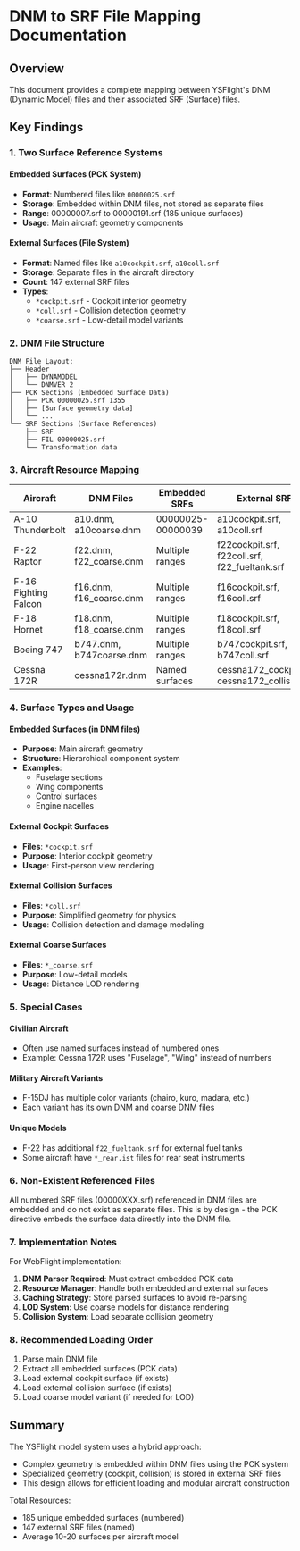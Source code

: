 # DNM to SRF File Mapping Documentation

## Overview
This document provides a complete mapping between YSFlight's DNM (Dynamic Model) files and their associated SRF (Surface) files.

## Key Findings

### 1. Two Surface Reference Systems

#### Embedded Surfaces (PCK System)
- **Format**: Numbered files like `00000025.srf`
- **Storage**: Embedded within DNM files, not stored as separate files
- **Range**: 00000007.srf to 00000191.srf (185 unique surfaces)
- **Usage**: Main aircraft geometry components

#### External Surfaces (File System)
- **Format**: Named files like `a10cockpit.srf`, `a10coll.srf`
- **Storage**: Separate files in the aircraft directory
- **Count**: 147 external SRF files
- **Types**:
  - `*cockpit.srf` - Cockpit interior geometry
  - `*coll.srf` - Collision detection geometry
  - `*coarse.srf` - Low-detail model variants

### 2. DNM File Structure

```
DNM File Layout:
├── Header
│   ├── DYNAMODEL
│   └── DNMVER 2
├── PCK Sections (Embedded Surface Data)
│   ├── PCK 00000025.srf 1355
│   ├── [Surface geometry data]
│   └── ...
└── SRF Sections (Surface References)
    ├── SRF
    ├── FIL 00000025.srf
    └── Transformation data
```

### 3. Aircraft Resource Mapping

| Aircraft | DNM Files | Embedded SRFs | External SRFs |
|----------|-----------|---------------|---------------|
| A-10 Thunderbolt | a10.dnm, a10coarse.dnm | 00000025-00000039 | a10cockpit.srf, a10coll.srf |
| F-22 Raptor | f22.dnm, f22_coarse.dnm | Multiple ranges | f22cockpit.srf, f22coll.srf, f22_fueltank.srf |
| F-16 Fighting Falcon | f16.dnm, f16_coarse.dnm | Multiple ranges | f16cockpit.srf, f16coll.srf |
| F-18 Hornet | f18.dnm, f18_coarse.dnm | Multiple ranges | f18cockpit.srf, f18coll.srf |
| Boeing 747 | b747.dnm, b747coarse.dnm | Multiple ranges | b747cockpit.srf, b747coll.srf |
| Cessna 172R | cessna172r.dnm | Named surfaces | cessna172_cockpit.srf, cessna172_collision.srf |

### 4. Surface Types and Usage

#### Embedded Surfaces (in DNM files)
- **Purpose**: Main aircraft geometry
- **Structure**: Hierarchical component system
- **Examples**:
  - Fuselage sections
  - Wing components
  - Control surfaces
  - Engine nacelles

#### External Cockpit Surfaces
- **Files**: `*cockpit.srf`
- **Purpose**: Interior cockpit geometry
- **Usage**: First-person view rendering

#### External Collision Surfaces
- **Files**: `*coll.srf`
- **Purpose**: Simplified geometry for physics
- **Usage**: Collision detection and damage modeling

#### External Coarse Surfaces
- **Files**: `*_coarse.srf`
- **Purpose**: Low-detail models
- **Usage**: Distance LOD rendering

### 5. Special Cases

#### Civilian Aircraft
- Often use named surfaces instead of numbered ones
- Example: Cessna 172R uses "Fuselage", "Wing" instead of numbers

#### Military Aircraft Variants
- F-15DJ has multiple color variants (chairo, kuro, madara, etc.)
- Each variant has its own DNM and coarse DNM files

#### Unique Models
- F-22 has additional `f22_fueltank.srf` for external fuel tanks
- Some aircraft have `*_rear.ist` files for rear seat instruments

### 6. Non-Existent Referenced Files

All numbered SRF files (00000XXX.srf) referenced in DNM files are embedded and do not exist as separate files. This is by design - the PCK directive embeds the surface data directly into the DNM file.

### 7. Implementation Notes

For WebFlight implementation:
1. **DNM Parser Required**: Must extract embedded PCK data
2. **Resource Manager**: Handle both embedded and external surfaces
3. **Caching Strategy**: Store parsed surfaces to avoid re-parsing
4. **LOD System**: Use coarse models for distance rendering
5. **Collision System**: Load separate collision geometry

### 8. Recommended Loading Order

1. Parse main DNM file
2. Extract all embedded surfaces (PCK data)
3. Load external cockpit surface (if exists)
4. Load external collision surface (if exists)
5. Load coarse model variant (if needed for LOD)

## Summary

The YSFlight model system uses a hybrid approach:
- Complex geometry is embedded within DNM files using the PCK system
- Specialized geometry (cockpit, collision) is stored in external SRF files
- This design allows for efficient loading and modular aircraft construction

Total Resources:
- 185 unique embedded surfaces (numbered)
- 147 external SRF files (named)
- Average 10-20 surfaces per aircraft model